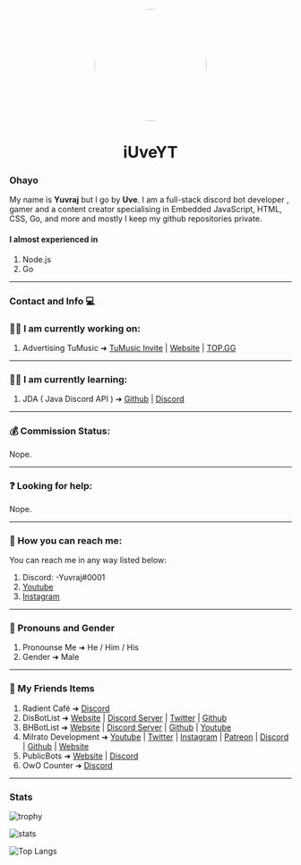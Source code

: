 <p align="center">    
    <img style="border-radius: 100px" width="200" height="200" src="https://user-images.githubusercontent.com/74107109/132131106-624ef91b-bb04-489e-985b-8bc59ee13c18.png">
</p>
<h1 align="center">iUveYT</h1>

### Ohayo
My name is **Yuvraj** but I go by **Uve**. I am a full-stack discord bot developer , gamer and a content creator specialising in Embedded JavaScript, HTML, CSS, Go, and more and mostly I keep my github repositories private.

#### I almost experienced in
1. Node.js
2. Go
---

### Contact and Info 💻

### 👨‍💻 I am currently working on:
1. Advertising TuMusic ➜ [TuMusic Invite](https://dsc.gg/tum) | [Website](https://Tu.dreameruve.repl.co/) | [TOP.GG](https://top.gg/bot/839699231983403019/vote)

---
### 👩‍🏫 I am currently learning:
1. JDA ( Java Discord API ) ➜ [Github](https://github.com/DV8FromTheWorld/JDA) | [Discord](https://discord.gg/jda)

---
### 💰 Commission Status:
Nope.

---
### ❓ Looking for help:
Nope.

---
### 📧 How you can reach me:
You can reach me in any way listed below:
1. Discord: -Yuvraj#0001
2. [Youtube](https://rotf.lol/Uve-FF)
3. [Instagram](https://www.instagram.com/v_uve.ff)

---
### 👦 Pronouns and Gender
1. Pronounse Me ➜ He / Him / His
2. Gender ➜ Male

---
### 👬 My Friends Items
1. Radient Café ➜ [Discord](https://dsc.gg/rdtc)
2. DisBotList ➜ [Website](https://disbotlist.xyz) | [Discord Server](https://discord.gg/disbotlist) | [Twitter](https://twitter.com/BotlistDis) | [Github](https://github.com/disbotlist-xyz)
3. BHBotList ➜ [Website](https://bhbotlist.xyz) | [Discord Server](https://discord.gg/wqvPjmJ36Y) | [Github](https://github.com/bhbotlist-xyz) | [Youtube](https://www.youtube.com/channel/UC8kszW3C8Qtrnn4WTegl4PQ)
4. Milrato Development ➜ [Youtube](https://www.youtube.com/c/Tomato6966) | [Twitter](https://twitter.com/MilratoDev) | [Instagram](https://www.instagram.com/MilratoDev/) | [Patreon](https://www.patreon.com/MilratoDevelopment?fan_landing=true) | [Discord](https://discord.gg/XyrqcdS) | [Github](https://github.com/Tomato6966) | [Website](https://milrato.eu)
5. PublicBots ➜ [Website](https://bot-list.publicbots.eu/) | [Discord](https://discord.gg/dT6pwYwsrf)
6. OwO Counter ➜ [Discord](https://discord.gg/VdXWBjy5E7)

---

### Stats
![trophy](https://github-profile-trophy.vercel.app/?username=iUveYT&theme=gruvbox)

![stats](https://github-readme-stats.vercel.app/api?username=iUveYT&show_icons=true&theme=radical) 

![Top Langs](https://github-readme-stats.vercel.app/api/top-langs/?username=iUveYT&layout=compact&show_icons=true&title_color=fff&icon_color=79ff97&text_color=9f9f9f&bg_color=151515)
# 
